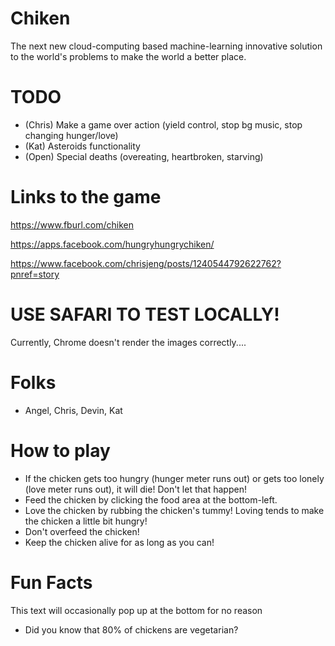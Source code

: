 # Chiken
The next new cloud-computing based machine-learning innovative solution to the world's problems to make the world a better place.

# TODO
- (Chris) Make a game over action (yield control, stop bg music, stop changing hunger/love)
- (Kat) Asteroids functionality
- (Open) Special deaths (overeating, heartbroken, starving)

# Links to the game

https://www.fburl.com/chiken

https://apps.facebook.com/hungryhungrychiken/

https://www.facebook.com/chrisjeng/posts/1240544792622762?pnref=story

# USE SAFARI TO TEST LOCALLY!
Currently, Chrome doesn't render the images correctly....

# Folks
- Angel, Chris, Devin, Kat

# How to play
- If the chicken gets too hungry (hunger meter runs out) or gets too lonely (love meter runs out), it will die! Don't let that happen!
- Feed the chicken by clicking the food area at the bottom-left.
- Love the chicken by rubbing the chicken's tummy! Loving tends to make the chicken a little bit hungry!
- Don't overfeed the chicken!
- Keep the chicken alive for as long as you can!

# Fun Facts

This text will occasionally pop up at the bottom for no reason

- Did you know that 80% of chickens are vegetarian?
